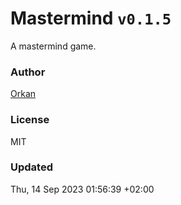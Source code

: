 # Mastermind `v0.1.5`

A mastermind game.

### Author

[Orkan](https://github.com/orkan)

### License

MIT

### Updated

Thu, 14 Sep 2023 01:56:39 +02:00

